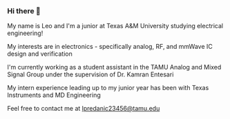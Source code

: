 ### Hi there 👋
My name is Leo and I'm a junior at Texas A&M University studying electrical engineering!

My interests are in electronics - specifically analog, RF, and mmWave IC design and verification

I'm currently working as a student assistant in the TAMU Analog and Mixed Signal Group under the supervision of Dr. Kamran Entesari

My intern experience leading up to my junior year has been with Texas Instruments and MD Engineering

Feel free to contact me at lpredanic23456@tamu.edu
<!--
Hi, My name is Leo and I'm a junior at Texas A&M University studying electrical engineering!

My interests are in electronics - specifically analog, RF, and mmWave IC design and verification
I'm currently working as a student assistant in the TAMU Analog and Mixed Signal Group under the supervision of Dr. Kamran Entesari
My intern experience leading up to my junior year has been with Texas Instruments and MD Engineering

Feel free to contact me at lpredanic23456@tamu.edu
-->
